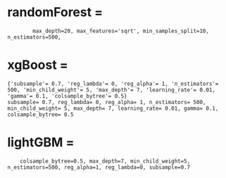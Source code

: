 

# randomForest = 
            max_depth=20, max_features='sqrt', min_samples_split=10, n_estimators=500,

# xgBoost = 
    {'subsample'= 0.7, 'reg_lambda'= 0, 'reg_alpha'= 1, 'n_estimators'= 500, 'min_child_weight'= 5, 'max_depth'= 7, 'learning_rate'= 0.01, 'gamma'= 0.1, 'colsample_bytree'= 0.5}
    subsample= 0.7, reg_lambda= 0, reg_alpha= 1, n_estimators= 500, min_child_weight= 5, max_depth= 7, learning_rate= 0.01, gamma= 0.1, colsample_bytree= 0.5


# lightGBM = 
        colsample_bytree=0.5, max_depth=7, min_child_weight=5, n_estimators=500, reg_alpha=1, reg_lambda=0, subsample=0.7